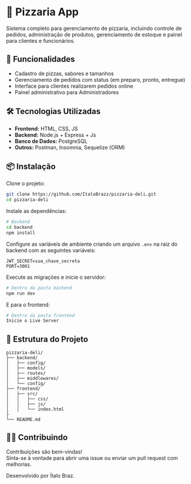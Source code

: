 # 🍕 Pizzaria App

Sistema completo para gerenciamento de pizzaria, incluindo controle de pedidos, administração de produtos, gerenciamento de estoque e painel para clientes e funcionários.

## 🚀 Funcionalidades

- Cadastro de pizzas, sabores e tamanhos  
- Gerenciamento de pedidos com status (em preparo, pronto, entregue)  
- Interface para clientes realizarem pedidos online  
- Painel administrativo para Administradores

## 🛠️ Tecnologias Utilizadas

- **Frontend:** HTML, CSS, JS
- **Backend:** Node.js + Express + Js
- **Banco de Dados:** PostgreSQL  
- **Outros:** Postman, Insomnia, Sequelize (ORM)

## 📦 Instalação

Clone o projeto:

```bash
git clone https://github.com/ItaloBrazz/pizzaria-deli.git
cd pizzaria-deli
```

Instale as dependências:

```bash
# Backend
cd backend
npm install
```

Configure as variáveis de ambiente criando um arquivo `.env` na raiz do backend com as seguintes variáveis:

```env
JWT_SECRET=sua_chave_secreta
PORT=3001
```

Execute as migrações e inicie o servidor:

```bash
# Dentro da pasta backend
npm run dev
```

E para o frontend:

```bash
# Dentro da pasta frontend
Inicie o Live Server
```

## 📂 Estrutura do Projeto

```
pizzaria-deli/
├── backend/
│   ├── config/
│   ├── models/
│   ├── routes/
│   ├── middlewares/
│   └── config/
├── frontend/
│   ├── src/
│   │   ├── css/
│   │   ├── js/
│   │   └── index.html
├
└── README.md
```

## 🧑‍🍳 Contribuindo

Contribuições são bem-vindas!  
Sinta-se à vontade para abrir uma issue ou enviar um pull request com melhorias.

Desenvolvido por Ítalo Braz.
